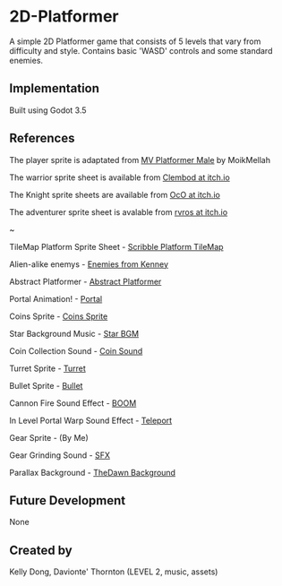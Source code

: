 # 2D-Platformer

A simple 2D Platformer game that consists of 5 levels that vary from difficulty and style. Contains basic 'WASD' controls and some standard enemies.

## Implementation

Built using Godot 3.5

## References

The player sprite is adaptated from [MV Platformer Male](https://opengameart.org/content/mv-platformer-male-32x64) by MoikMellah

The warrior sprite sheet is available from [Clembod at itch.io](https://clembod.itch.io/warrior-free-animation-set)

The Knight sprite sheets are available from [OcO at itch.io](https://oco.itch.io/medieval-fantasy-character-pack)

The adventurer sprite sheet is avalable from [rvros at itch.io](https://rvros.itch.io/animated-pixel-hero)

~

TileMap Platform Sprite Sheet - [Scribble Platform TileMap](https://kenney.nl/assets/scribble-platformer)

Alien-alike enemys - [Enemies from Kenney](https://kenney.nl/assets/platformer-art-extended-enemies)

Abstract Platformer - [Abstract Platformer](https://kenney.nl/assets/abstract-platformer)

Portal Animation! - [Portal](https://ruxar.itch.io/portal)

Coins Sprite - [Coins Sprite](https://opengameart.org/content/coins)

Star Background Music - [Star BGM](https://opengameart.org/content/the-farthest-star)

Coin Collection Sound - [Coin Sound](https://opengameart.org/content/plingy-coin)

Turret Sprite - [Turret](https://opengameart.org/content/tower-defence-basic-towers)

Bullet Sprite - [Bullet](https://opengameart.org/content/pixel-bullet)

Cannon Fire Sound Effect - [BOOM](https://opengameart.org/content/cannon-fire)

In Level Portal Warp Sound Effect - [Teleport](https://opengameart.org/content/teleport)

Gear Sprite - (By Me)

Gear Grinding Sound - [SFX](https://pixabay.com/sound-effects/running-gear-6403/)

Parallax Background - [TheDawn Background](https://saurabhkgp.itch.io/the-dawn-parallax-background)

## Future Development

None

## Created by 

Kelly Dong, Davionte' Thornton (LEVEL 2, music, assets)
